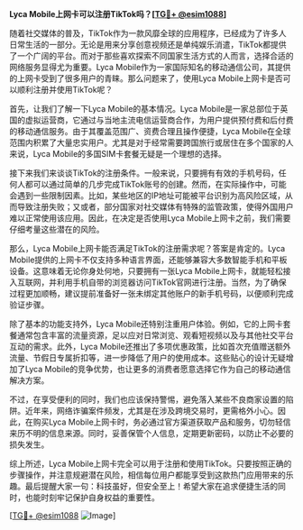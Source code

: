 **Lyca Mobile上网卡可以注册TikTok吗？[[TG💪+ @esim1088](https://t.me/s/esim1088)]**

随着社交媒体的普及，TikTok作为一款风靡全球的应用程序，已经成为了许多人日常生活的一部分。无论是用来分享创意视频还是单纯娱乐消遣，TikTok都提供了一个广阔的平台。而对于那些喜欢探索不同国家生活方式的人而言，选择合适的网络服务显得尤为重要。Lyca Mobile作为一家国际知名的移动通信公司，其提供的上网卡受到了很多用户的青睐。那么问题来了，使用Lyca Mobile上网卡是否可以顺利注册并使用TikTok呢？

首先，让我们了解一下Lyca Mobile的基本情况。Lyca Mobile是一家总部位于英国的虚拟运营商，它通过与当地主流电信运营商合作，为用户提供预付费和后付费的移动通信服务。由于其覆盖范围广、资费合理且操作便捷，Lyca Mobile在全球范围内积累了大量忠实用户。尤其是对于经常需要跨国旅行或居住在多个国家的人来说，Lyca Mobile的多国SIM卡套餐无疑是一个理想的选择。

接下来我们来谈谈TikTok的注册条件。一般来说，只要拥有有效的手机号码，任何人都可以通过简单的几步完成TikTok账号的创建。然而，在实际操作中，可能会遇到一些限制因素。比如，某些地区的IP地址可能被平台识别为高风险区域，从而导致注册失败；又或者，部分国家对社交媒体有特殊的监管政策，使得外国用户难以正常使用该应用。因此，在决定是否使用Lyca Mobile上网卡之前，我们需要仔细考量这些潜在的风险。

那么，Lyca Mobile上网卡能否满足TikTok的注册需求呢？答案是肯定的。Lyca Mobile提供的上网卡不仅支持多种语言界面，还能够兼容大多数智能手机和平板设备。这意味着无论你身处何地，只要拥有一张Lyca Mobile上网卡，就能轻松接入互联网，并利用手机自带的浏览器访问TikTok官网进行注册。当然，为了确保过程更加顺畅，建议提前准备好一张未绑定其他账户的新手机号码，以便顺利完成验证步骤。

除了基本的功能支持外，Lyca Mobile还特别注重用户体验。例如，它的上网卡套餐通常包含丰富的流量资源，足以应对日常浏览、观看短视频以及与其他社交平台互动的需求。此外，Lyca Mobile还推出了多项优惠政策，比如首次充值赠送额外流量、节假日专属折扣等，进一步降低了用户的使用成本。这些贴心的设计无疑增加了Lyca Mobile的竞争优势，也让更多的消费者愿意选择它作为自己的移动通信解决方案。

不过，在享受便利的同时，我们也应该保持警惕，避免落入某些不良商家设置的陷阱。近年来，网络诈骗案件频发，尤其是在涉及跨境交易时，更需格外小心。因此，在购买Lyca Mobile上网卡时，务必通过官方渠道获取产品和服务，切勿轻信来历不明的信息来源。同时，妥善保管个人信息，定期更新密码，以防止不必要的损失发生。

综上所述，Lyca Mobile上网卡完全可以用于注册和使用TikTok。只要按照正确的步骤操作，并注意规避潜在风险，相信每位用户都能享受到这款热门应用带来的乐趣。最后提醒大家一句：科技虽好，但安全至上！希望大家在追求便捷生活的同时，也能时刻牢记保护自身权益的重要性。

[[TG💪+ @esim1088](https://t.me/s/esim1088) ![Image](https://i.postimg.cc/4NQfJmqS/Snipaste-2025-05-13-00-14-12.png)]